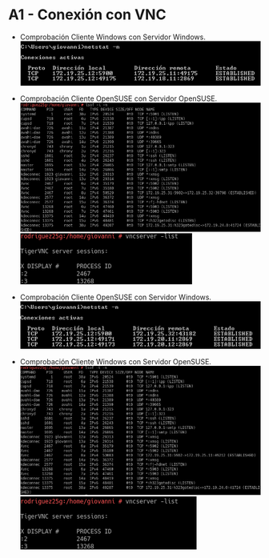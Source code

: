 # A1 - Conexión con VNC

* Comprobación Cliente Windows con Servidor Windows.
![Windows-Windows](img/w-w.png)

* Comprobación Cliente OpenSUSE con Servidor OpenSUSE.
![Suse-Suse1](img/s-s1.png)
![Suse-Suse2](img/s-s2.png)

* Comprobación Cliente OpenSUSE con Servidor Windows.
![Suse-Windows](img/s-w.png)

* Comprobación Cliente Windows con Servidor OpenSUSE.
![Windows-Suse1](img/w-s1.png)
![Windows-Suse2](img/w-s2.png)

